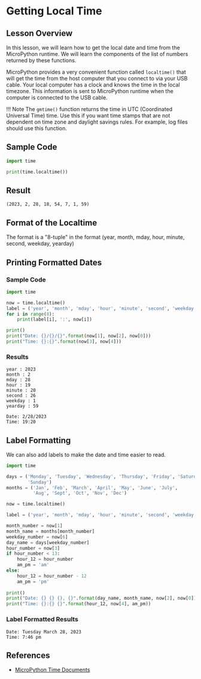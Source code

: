 # Getting Local Time

## Lesson Overview

In this lesson, we will learn how to get the local date and time from the MicroPython runtime.  We will learn the components of the list of numbers returned by these functions.

MicroPython provides a very convenient function called ```localtime()``` that will get the time from the host computer that you connect to via your USB cable.  Your local computer has a clock and knows the time in the local timezone.  This information is sent to MicroPython runtime when the computer is connected to the USB cable.

!!! Note
    The ```gmtime()``` function returns the time in UTC (Coordinated Universal Time) time.  Use this if you want time stamps that are not dependent on time zone and daylight savings rules.  For example, log files should use this function.

## Sample Code

```py
import time

print(time.localtime())
```

## Result

```
(2023, 2, 28, 18, 54, 7, 1, 59)
```

## Format of the Localtime

The format is a "8-tuple" in the format (year, month, mday, hour, minute, second, weekday, yearday)

## Printing Formatted Dates

### Sample Code

```py
import time

now = time.localtime()
label = ('year', 'month', 'mday', 'hour', 'minute', 'second', 'weekday', 'yearday')
for i in range(8):
    print(label[i], ':', now[i])

print()
print("Date: {}/{}/{}".format(now[1], now[2], now[0]))
print("Time: {}:{}".format(now[3], now[4]))
```

### Results

```
year : 2023
month : 2
mday : 28
hour : 19
minute : 20
second : 26
weekday : 1
yearday : 59

Date: 2/28/2023
Time: 19:20
```

## Label Formatting

We can also add labels to make the date and time easier to read.

```py
import time

days = ('Monday', 'Tuesday', 'Wednesday', 'Thursday', 'Friday', 'Saturday',
        'Sunday')
months = ('Jan', 'Feb', 'March', 'April', 'May', 'June', 'July',
          'Aug', 'Sept', 'Oct', 'Nov', 'Dec')

now = time.localtime()

label = ('year', 'month', 'mday', 'hour', 'minute', 'second', 'weekday', 'yearday')

month_number = now[1]
month_name = months[month_number]
weekday_number = now[6]
day_name = days[weekday_number]
hour_number = now[3]
if hour_number < 13:
    hour_12 = hour_number
    am_pm = 'am'
else:
    hour_12 = hour_number - 12
    am_pm = 'pm'
    
print()
print("Date: {} {} {}, {}".format(day_name, month_name, now[2], now[0]))
print("Time: {}:{} {}".format(hour_12, now[4], am_pm))
```

### Label Formatted Results

```
Date: Tuesday March 28, 2023
Time: 7:46 pm
```

## References

* [MicroPython Time Documents](https://docs.micropython.org/en/latest/library/time.html#:~:text=The%20current%20calendar%20time%20may,RTC().)
